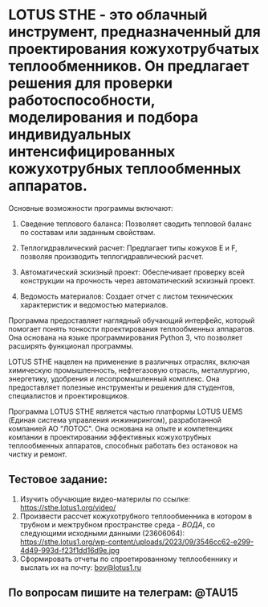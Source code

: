 # LOTUS STHE - это облачный инструмент, предназначенный для проектирования кожухотрубчатых теплообменников. Он предлагает решения для проверки работоспособности, моделирования и подбора индивидуальных интенсифицированных кожухотрубных теплообменных аппаратов.

Основные возможности программы включают:

1. Сведение теплового баланса: Позволяет сводить тепловой баланс по составам или заданным свойствам.

2. Теплогидравлический расчет: Предлагает типы кожухов E и F, позволяя производить теплогидравлический расчет.

3. Автоматический эскизный проект: Обеспечивает проверку всей конструкции на прочность через автоматический эскизный проект.

4. Ведомость материалов: Создает отчет с листом технических характеристик и ведомостью материалов.

Программа предоставляет наглядный обучающий интерфейс, который помогает понять тонкости проектирования теплообменных аппаратов. Она основана на языке программирования Python 3, что позволяет расширять функционал программы.

LOTUS STHE нацелен на применение в различных отраслях, включая химическую промышленность, нефтегазовую отрасль, металлургию, энергетику, удобрения и лесопромышленный комплекс. Она предоставляет полезные инструменты и решения для студентов, специалистов и проектировщиков.

Программа LOTUS STHE является частью платформы LOTUS UEMS (Единая система управления инжинирингом), разработанной компанией АО "ЛОТОС". Она основана на опыте и компетенциях компании в проектировании эффективных кожухотрубных теплообменных аппаратов, способных работать без остановок на чистку и ремонт.

## Тестовое задание:
1. Изучить обучающие видео-материлы по ссылке: https://sthe.lotus1.org/video/
2. Произвести рассчет кожухотрубного теплообменника в котором в трубном и межтрубном пространстве среда - *ВОДА*, со следующими исходными данными (23606064): https://sthe.lotus1.org/wp-content/uploads/2023/09/3546cc62-e299-4d49-993d-f23f1dd16d9e.jpg 
3. Сформировать отчеты по спроетированному теплообеннику и выслать их на почту: bov@lotus1.ru

## По вопросам пишите на телеграм: @TAU15
